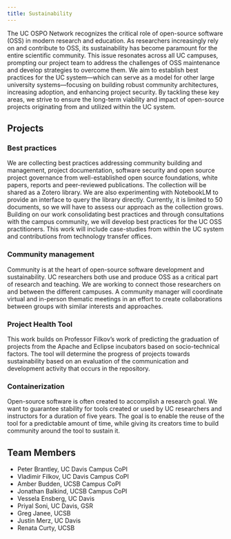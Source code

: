 ```yaml
---
title: Sustainability
---
```


The UC OSPO Network recognizes the critical role of open-source software (OSS) in modern research and education.
As researchers increasingly rely on and contribute to OSS, its sustainability has become paramount for the entire scientific community.
This issue resonates across all UC campuses, prompting our project team to address the challenges of OSS maintenance and develop strategies to overcome them.
We aim to establish best practices for the UC system—which can serve as a model for other large university systems—focusing on building robust community architectures, increasing adoption, and enhancing project security.
By tackling these key areas, we strive to ensure the long-term viability and impact of open-source projects originating from and utilized within the UC system.

## Projects

### Best practices

We are collecting best practices addressing community building and management, project documentation, software security and open source project governance from well-established open source foundations, white papers, reports and peer-reviewed publications. The collection will be shared as a Zotero library. We are also experimenting with NotebookLM to provide an interface to query the library directly. Currently, it is limited to 50 documents, so we will have to assess our approach as the collection grows.
Building on our work consolidating best practices and through consultations with the campus community, we will develop best practices for the UC OSS practitioners. This work will include case-studies from within the UC system and contributions from technology transfer offices.

### Community management

Community is at the heart of open-source software development and sustainability. UC researchers both use and produce OSS as a critical part of research and teaching. We are working to connect those researchers on and between the different campuses. A community manager will coordinate virtual and in-person thematic meetings in an effort to create collaborations between groups with similar interests and approaches.

### Project Health Tool

This work builds on Professor Filkov’s work of predicting the graduation of projects from the Apache and Eclipse incubators based on socio-technical factors. The tool will determine the progress of projects towards sustainability based on an evaluation of the communication and development activity that occurs in the repository.

### Containerization

Open-source software is often created to accomplish a research goal. We want to guarantee stability for tools created or used by UC researchers and instructors for a duration of five years. The goal is to enable the reuse of the tool for a predictable amount of time, while giving its creators time to build community around the tool to sustain it.

## Team Members

- Peter Brantley, UC Davis Campus CoPI
- Vladimir Filkov, UC Davis Campus CoPI
- Amber Budden, UCSB Campus CoPI
- Jonathan Balkind, UCSB Campus CoPI
- Vessela Ensberg, UC Davis
- Priyal Soni, UC Davis, GSR
- Greg Janee, UCSB
- Justin Merz, UC Davis
- Renata Curty, UCSB

